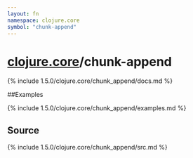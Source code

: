 ```yaml
---
layout: fn
namespace: clojure.core
symbol: "chunk-append"
---
```


# [clojure.core](../)/chunk-append

{% include 1.5.0/clojure.core/chunk_append/docs.md %}

##Examples

{% include 1.5.0/clojure.core/chunk_append/examples.md %}
## Source
{% include 1.5.0/clojure.core/chunk_append/src.md %}

